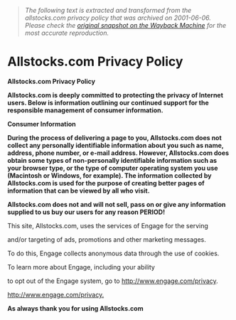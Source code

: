 > *The following text is extracted and transformed from the allstocks.com privacy policy that was archived on 2001-06-06. Please check the [original snapshot on the Wayback Machine](https://web.archive.org/web/20010606125759id_/http%3A//www.allstocks.com/pp.html) for the most accurate reproduction.*

# Allstocks.com Privacy Policy

**Allstocks.com Privacy Policy**

**Allstocks.com is deeply committed to protecting the privacy of Internet users. Below is information outlining our continued support for the responsible management of consumer information.**

**Consumer Information**

**During the process of delivering a page to you, Allstocks.com does not collect any personally identifiable information about you such as name, address, phone number, or e-mail address. However, Allstocks.com does obtain some types of non-personally identifiable information such as your browser type, or the type of computer operating system you use (Macintosh or Windows, for example). The information collected by Allstocks.com is used for the purpose of creating better pages of information that can be viewed by all who visit.**

**Allstocks.com does not and will not sell, pass on or give any information supplied to us buy our users for any reason PERIOD!**

This site, Allstocks.com, uses the services of Engage for the serving

and/or targeting of ads, promotions and other marketing messages.

To do this, Engage collects anonymous data through the use of cookies.

To learn more about Engage, including your ability

to opt out of the Engage system, go to http://www.engage.com/privacy.

<http://www.engage.com/privacy.>

**As always thank you for using Allstocks.com**
